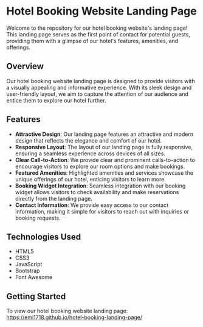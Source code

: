 # Hotel Booking Website Landing Page

Welcome to the repository for our hotel booking website's landing page! This landing page serves as the first point of contact for potential guests, providing them with a glimpse of our hotel's features, amenities, and offerings.

## Overview

Our hotel booking website landing page is designed to provide visitors with a visually appealing and informative experience. With its sleek design and user-friendly layout, we aim to capture the attention of our audience and entice them to explore our hotel further.

## Features

- **Attractive Design**: Our landing page features an attractive and modern design that reflects the elegance and comfort of our hotel.
- **Responsive Layout**: The layout of our landing page is fully responsive, ensuring a seamless experience across devices of all sizes.
- **Clear Call-to-Action**: We provide clear and prominent calls-to-action to encourage visitors to explore our room options and make bookings.
- **Featured Amenities**: Highlighted amenities and services showcase the unique offerings of our hotel, enticing visitors to learn more.
- **Booking Widget Integration**: Seamless integration with our booking widget allows visitors to check availability and make reservations directly from the landing page.
- **Contact Information**: We provide easy access to our contact information, making it simple for visitors to reach out with inquiries or booking requests.

## Technologies Used

- HTML5
- CSS3
- JavaScript
- Bootstrap
- Font Awesome

## Getting Started

To view our hotel booking website landing page:  https://emi1718.github.io/hotel-booking-landing-page/


